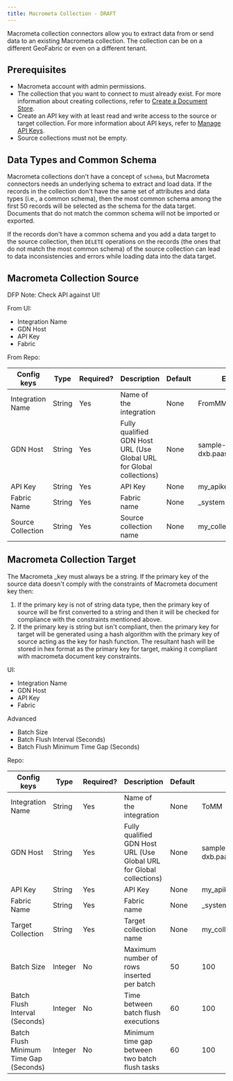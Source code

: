 ```yaml
---
title: Macrometa Collection - DRAFT
---
```


Macrometa collection connectors allow you to extract data from or send data to an existing Macrometa collection. The collection can be on a different GeoFabric or even on a different tenant.

## Prerequisites

- Macrometa account with admin permissions.
- The collection that you want to connect to must already exist. For more information about creating collections, refer to [Create a Document Store](../../collections/documents/create-document-store).
- Create an API key with at least read and write access to the source or target collection. For more information about API keys, refer to [Manage API Keys](../../account-management/api-keys/).
- Source collections must not be empty.

## Data Types and Common Schema

Macrometa collections don't have a concept of `schema`, but Macrometa connectors needs an underlying schema to extract and load data. If the records in the collection don't have the same set of attributes and data types (i.e., a common schema), then the most common schema among the first 50 records will be selected as the schema for the data target. Documents that do not match the common schema will not be imported or exported.

If the records don't have a common schema and you add a data target to the source collection, then `DELETE` operations on the records (the ones that do not match the most common schema) of the source collection can lead to data inconsistencies and errors while loading data into the data target.

## Macrometa Collection Source

DFP Note: Check API against UI!

From UI:

- Integration Name
- GDN Host
- API Key
- Fabric

From Repo:

| Config keys    | Type    | Required?  | Description      |  Default   |  Example |
|----------------|---------|------------|------------------|------------|----------|
| Integration Name   | String  | Yes        | Name of the integration    | None   | FromMM          |
| GDN Host           | String  | Yes        | Fully qualified GDN Host URL (Use Global URL for Global collections) | None   | sample-dxb.paas.macrometa.io  |
| API Key            | String  | Yes        | API Key      | None   | my_apikey       |
| Fabric Name        | String  | Yes        | Fabric name  | None   | _system         |
| Source Collection  | String  | Yes        | Source collection name     | None   | my_collection   |

## Macrometa Collection Target

The Macrometa _key must always be a string. If the primary key of the source data doesn't comply with the constraints of Macrometa document key then:

1. If the primary key is not of string data type, then the primary key of source will be first converted to a string and then it will be checked for compliance with the constraints mentioned above.
2. If the primary key is string but isn't compliant, then the primary key for target will be generated using a hash algorithm with the primary key of source acting as the key for hash function. The resultant hash will be stored in hex format as the primary key for target, making it compliant with macrometa document key constraints.

UI:

- Integration Name
- GDN Host
- API Key
- Fabric

Advanced
- Batch Size
- Batch Flush Interval (Seconds)
- Batch Flush Minimum Time Gap (Seconds)

Repo:

| Config keys   | Type    | Required?  | Description   |  Default     |  Example     |
|---------------|---------|------------|---------------|--------------|--------------|
| Integration Name         | String  | Yes        | Name of the integration    | None   | ToMM|
| GDN Host   | String  | Yes        | Fully qualified GDN Host URL (Use Global URL for Global collections) | None   | sample-dxb.paas.macrometa.io    |
| API Key    | String  | Yes        | API Key      | None   | my_apikey         |
| Fabric Name| String  | Yes        | Fabric name  | None   | _system           |
| Target Collection        | String  | Yes        | Target collection name     | None   | my_collection     |
| Batch Size | Integer | No         | Maximum number of rows inserted per batch| 50     | 100 |
| Batch Flush Interval (Seconds)         | Integer | No         | Time between batch flush executions      | 60     | 100 |
| Batch Flush Minimum Time Gap (Seconds) | Integer | No         | Minimum time gap between two batch flush tasks         | 60     | 100 |
